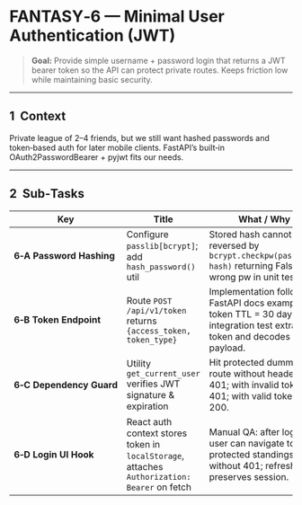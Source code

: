 # FANTASY‑6 — Minimal User Authentication (JWT)

> **Goal:** Provide simple username + password login that returns a JWT bearer token so the API can protect private routes. Keeps friction low while maintaining basic security.

---

## 1  Context

Private league of 2–4 friends, but we still want hashed passwords and token‑based auth for later mobile clients. FastAPI’s built‑in OAuth2PasswordBearer + pyjwt fits our needs.

---

## 2  Sub‑Tasks

| Key                      | Title                                                                                        | What / Why                                                                                                                               | Acceptance Criteria |
| ------------------------ | -------------------------------------------------------------------------------------------- | ---------------------------------------------------------------------------------------------------------------------------------------- | ------------------- |
| **6‑A Password Hashing** | Configure `passlib[bcrypt]`; add `hash_password()` util                                      | Stored hash cannot be reversed by `bcrypt.checkpw(password, hash)` returning False for wrong pw in unit test.                            |                     |
| **6‑B Token Endpoint**   | Route `POST /api/v1/token` returns `{access_token, token_type}`                              | Implementation follows FastAPI docs example; token TTL = 30 days; integration test extracts token and decodes payload. |                     |
| **6‑C Dependency Guard** | Utility `get_current_user` verifies JWT signature & expiration                               | Hit protected dummy route without header ⇒ 401; with invalid token ⇒ 401; with valid token ⇒ 200.                                        |                     |
| **6‑D Login UI Hook**    | React auth context stores token in `localStorage`, attaches `Authorization: Bearer` on fetch | Manual QA: after login, user can navigate to protected standings page without 401; refresh preserves session.                            |                     |
